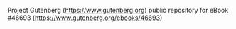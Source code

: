 Project Gutenberg (https://www.gutenberg.org) public repository for eBook #46693 (https://www.gutenberg.org/ebooks/46693)
